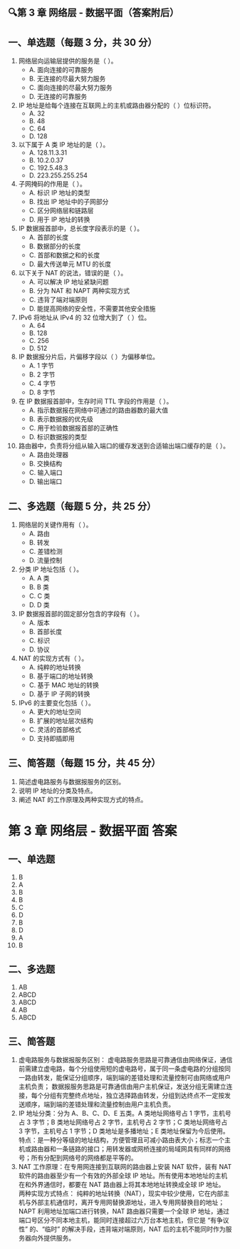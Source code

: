 ## 🔍第 3 章 网络层 - 数据平面（答案附后）

## 一、单选题（每题 3 分，共 30 分）

1. 网络层向运输层提供的服务是（ ）。
   - A. 面向连接的可靠服务
   - B. 无连接的尽最大努力服务
   - C. 面向连接的尽最大努力服务
   - D. 无连接的可靠服务
2. IP 地址是给每个连接在互联网上的主机或路由器分配的（ ）位标识符。
   - A. 32
   - B. 48
   - C. 64
   - D. 128
3. 以下属于 A 类 IP 地址的是（ ）。
   - A. 128.11.3.31
   - B. 10.2.0.37
   - C. 192.5.48.3
   - D. 223.255.255.254
4. 子网掩码的作用是（ ）。
   - A. 标识 IP 地址的类型
   - B. 找出 IP 地址中的子网部分
   - C. 区分网络层和链路层
   - D. 用于 IP 地址的转换
5. IP 数据报首部中，总长度字段表示的是（ ）。
   - A. 首部的长度
   - B. 数据部分的长度
   - C. 首部和数据之和的长度
   - D. 最大传送单元 MTU 的长度
6. 以下关于 NAT 的说法，错误的是（ ）。
   - A. 可以解决 IP 地址紧缺问题
   - B. 分为 NAT 和 NAPT 两种实现方式
   - C. 违背了端对端原则
   - D. 能提高网络的安全性，不需要其他安全措施
7. IPv6 将地址从 IPv4 的 32 位增大到了（ ）位。
   - A. 64
   - B. 128
   - C. 256
   - D. 512
8. IP 数据报分片后，片偏移字段以（ ）为偏移单位。
   - A. 1 字节
   - B. 2 字节
   - C. 4 字节
   - D. 8 字节
9. 在 IP 数据报首部中，生存时间 TTL 字段的作用是（ ）。
   - A. 指示数据报在网络中可通过的路由器数的最大值
   - B. 表示数据报的优先级
   - C. 用于检验数据报首部的正确性
   - D. 标识数据报的类型
10. 路由器中，负责将分组从输入端口的缓存发送到合适输出端口缓存的是（ ）。
    - A. 路由处理器
    - B. 交换结构
    - C. 输入端口
    - D. 输出端口

## 二、多选题（每题 5 分，共 25 分）

1. 网络层的关键作用有（ ）。
   - A. 路由
   - B. 转发
   - C. 差错检测
   - D. 流量控制
2. 分类 IP 地址包括（ ）。
   - A. A 类
   - B. B 类
   - C. C 类
   - D. D 类
3. IP 数据报首部的固定部分包含的字段有（ ）。
   - A. 版本
   - B. 首部长度
   - C. 标识
   - D. 协议
4. NAT 的实现方式有（ ）。
   - A. 纯粹的地址转换
   - B. 基于端口的地址转换
   - C. 基于 MAC 地址的转换
   - D. 基于 IP 子网的转换
5. IPv6 的主要变化包括（ ）。
   - A. 更大的地址空间
   - B. 扩展的地址层次结构
   - C. 灵活的首部格式
   - D. 支持即插即用

## 三、简答题（每题 15 分，共 45 分）

1. 简述虚电路服务与数据报服务的区别。
2. 说明 IP 地址的分类及特点。
3. 阐述 NAT 的工作原理及两种实现方式的特点。





# 第 3 章 网络层 - 数据平面 答案

## 一、单选题

1. B
2. A
3. B
4. B
5. C
6. D
7. B
8. D
9. A
10. B

## 二、多选题

1. AB
2. ABCD
3. ABCD
4. AB
5. ABCD

## 三、简答题

1. 虚电路服务与数据报服务区别：
   虚电路服务思路是可靠通信由网络保证，通信前需建立虚电路，每个分组使用短的虚电路号，属于同一条虚电路的分组按同一路由转发，能保证分组顺序，端到端的差错处理和流量控制可由网络或用户主机负责；
   数据报服务思路是可靠通信由用户主机保证，发送分组无需建立连接，每个分组有完整终点地址，独立选择路由转发，分组到达终点不一定按发送顺序，端到端的差错处理和流量控制由用户主机负责。
2. IP 地址分类：分为 A、B、C、D、E 五类。A 类地址网络号占 1 字节，主机号占 3 字节；B 类地址网络号占 2 字节，主机号占 2 字节；C 类地址网络号占 3 字节，主机号占 1 字节；D 类地址是多播地址；E 类地址保留为今后使用。
   特点：是一种分等级的地址结构，方便管理且可减小路由表大小；标志一个主机或路由器和一条链路的接口；用转发器或网桥连接的局域网具有同样的网络号；所有分配到网络号的网络都是平等的。
3. NAT 工作原理：在专用网连接到互联网的路由器上安装 NAT 软件，装有 NAT 软件的路由器至少有一个有效的外部全球 IP 地址。所有使用本地地址的主机在和外界通信时，都要在 NAT 路由器上将其本地地址转换成全球 IP 地址。
   两种实现方式特点：
   纯粹的地址转换（NAT），现实中较少使用，它在内部主机与外部主机通信时，离开专用网替换源地址，进入专用网替换目的地址；
   NAPT 利用地址加端口进行转换，NAT 路由器只需要一个全球 IP 地址，通过端口号区分不同本地主机，能同时连接超过六万台本地主机，但它是 “有争议性” 的、“临时” 的解决手段，违背端对端原则，NAT 后的主机不能同时作为服务器向外提供服务。